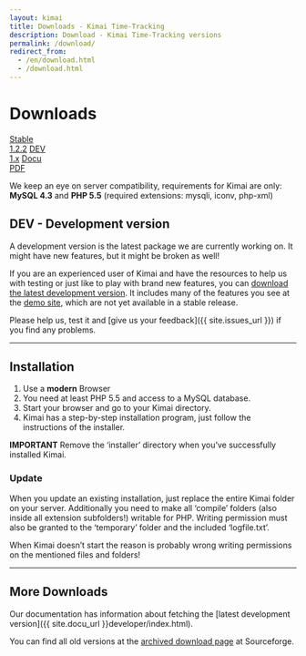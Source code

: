 ```yaml
---
layout: kimai
title: Downloads - Kimai Time-Tracking
description: Download - Kimai Time-Tracking versions
permalink: /download/
redirect_from:
  - /en/download.html
  - /download.html
---
```


# Downloads

<section id="downloads">
      <a href="{{ site.stable_url }}"><span>Stable<br/>1.2.2</span></a>
      <a href="https://github.com/kimai/kimai/zipball/develop"><span>DEV<br/>1.x</span></a>
      <a href="https://github.com/kimai/manuals/raw/master/documentation.pdf"><span>Docu<br/>PDF</span></a>
</section>
<div class="clearleft"></div>

We keep an eye on server compatibility, requirements for Kimai are only:
<br/>**MySQL 4.3** and **PHP 5.5** (required extensions: mysqli, iconv, php-xml)

<div class="clearleft"></div>

## DEV - Development version

A development version is the latest package we are currently working on.
It might have new features, but it might be broken as well!

If you are an experienced user of Kimai and have the resources to help us with testing or just like to play with brand new features,
you can [download the latest development version](https://github.com/kimai/kimai/zipball/develop).
It includes many of the features you see at the [demo site](/demo/), which are not yet available in a stable release.

Please help us, test it and [give us your feedback]({{ site.issues_url }}) if you find any problems.

* * *

## Installation

1.  Use a **modern** Browser
2.  You need at least PHP 5.5 and access to a MySQL database.
3.  Start your browser and go to your Kimai directory.
4.  Kimai has a step-by-step installation program, just follow the instructions of the installer.

**IMPORTANT** Remove the ‘installer’ directory when you’ve successfully installed Kimai.

### Update

When you update an existing installation, just replace the entire Kimai folder on your server. Additionally you need to make all ‘compile’ folders (also inside all extension subfolders!) writable for PHP. Writing permission must also be granted to the ‘temporary’ folder and the included ‘logfile.txt’.

When Kimai doesn’t start the reason is probably wrong writing permissions on the mentioned files and folders!

* * *

## More Downloads

Our documentation has information about fetching the [latest development version]({{ site.docu_url }}developer/index.html).

You can find all old versions at the [archived download page](https://sourceforge.net/projects/kimai/files/) at Sourceforge.
